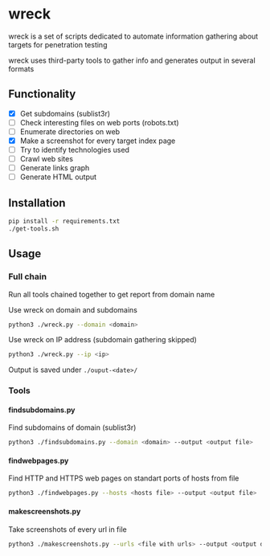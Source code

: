 # wreck

wreck is a set of scripts dedicated to automate information gathering about targets for penetration testing

wreck uses third-party tools to gather info and generates output in several formats

## Functionality
 - [x] Get subdomains (sublist3r)
 - [ ] Check interesting files on web ports (robots.txt)
 - [ ] Enumerate directories on web
 - [x] Make a screenshot for every target index page
 - [ ] Try to identify technologies used
 - [ ] Crawl web sites
 - [ ] Generate links graph
 - [ ] Generate HTML output

## Installation
```bash
pip install -r requirements.txt
./get-tools.sh
```

## Usage
### Full chain
Run all tools chained together to get report from domain name


Use wreck on domain and subdomains
```bash
python3 ./wreck.py --domain <domain>
```

Use wreck on IP address (subdomain gathering skipped)
```bash
python3 ./wreck.py --ip <ip>
```

Output is saved under `./ouput-<date>/`

### Tools
#### findsubdomains.py
Find subdomains of domain (sublist3r)
```bash
python3 ./findsubdomains.py --domain <domain> --output <output file>
```
#### findwebpages.py
Find HTTP and HTTPS web pages on standart ports of hosts from file
```bash
python3 ./findwebpages.py --hosts <hosts file> --output <output file>
```
#### makescreenshots.py
Take screenshots of every url in file
```bash
python3 ./makescreenshots.py --urls <file with urls> --output <output directory>
```
